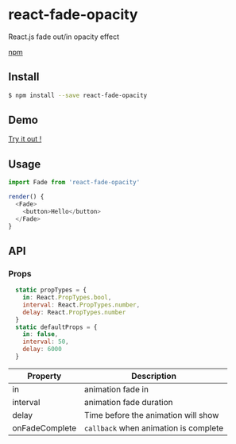 # react-fade-opacity

React.js fade out/in opacity effect

 [npm](https://www.npmjs.com/package/react-fade-opacity)

## Install

```sh
$ npm install --save react-fade-opacity
```


## Demo

 [Try it out !](https://agamlarage.github.io/react-fade-opacity/)




## Usage

```javascript
import Fade from 'react-fade-opacity'

render() {
  <Fade>
    <button>Hello</button>
  </Fade>
}
```



## API

### Props

```javascript
  static propTypes = {
    in: React.PropTypes.bool,
    interval: React.PropTypes.number,
    delay: React.PropTypes.number
  }
  static defaultProps = {
    in: false,
    interval: 50,
    delay: 6000
  }
```

| Property | Description                   |
| -------- | ----------------------------- |
| in   | animation fade in |
| interval    | animation fade duration |
| delay    | Time before the animation will show |
| onFadeComplete    | `callback` when animation is complete |
